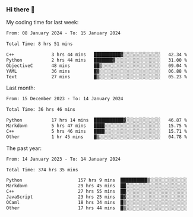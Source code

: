 ### Hi there 👋

My coding time for last week:

<!--START_SECTION:week-->

```txt
From: 08 January 2024 - To: 15 January 2024

Total Time: 8 hrs 51 mins

C++              3 hrs 44 mins   ██████████▓░░░░░░░░░░░░░░   42.34 %
Python           2 hrs 44 mins   ███████▓░░░░░░░░░░░░░░░░░   31.00 %
ObjectiveC       48 mins         ██▒░░░░░░░░░░░░░░░░░░░░░░   09.04 %
YAML             36 mins         █▓░░░░░░░░░░░░░░░░░░░░░░░   06.88 %
Text             27 mins         █▒░░░░░░░░░░░░░░░░░░░░░░░   05.23 %
```

<!--END_SECTION:week-->

Last month:

<!--START_SECTION:month-->

```txt
From: 15 December 2023 - To: 14 January 2024

Total Time: 36 hrs 46 mins

Python           17 hrs 14 mins  ███████████▓░░░░░░░░░░░░░   46.87 %
Markdown         5 hrs 47 mins   ████░░░░░░░░░░░░░░░░░░░░░   15.75 %
C++              5 hrs 46 mins   ████░░░░░░░░░░░░░░░░░░░░░   15.71 %
Other            1 hr 45 mins    █▒░░░░░░░░░░░░░░░░░░░░░░░   04.78 %
```

<!--END_SECTION:month-->

The past year:

<!--START_SECTION:year-->

```txt
From: 14 January 2023 - To: 14 January 2024

Total Time: 374 hrs 35 mins

Python                     157 hrs 9 mins  ██████████▒░░░░░░░░░░░░░░   41.96 %
Markdown                   29 hrs 45 mins  ██░░░░░░░░░░░░░░░░░░░░░░░   07.94 %
C++                        27 hrs 55 mins  ██░░░░░░░░░░░░░░░░░░░░░░░   07.46 %
JavaScript                 23 hrs 25 mins  █▓░░░░░░░░░░░░░░░░░░░░░░░   06.25 %
OCaml                      18 hrs 34 mins  █▒░░░░░░░░░░░░░░░░░░░░░░░   04.96 %
Other                      17 hrs 44 mins  █▒░░░░░░░░░░░░░░░░░░░░░░░   04.74 %
```

<!--END_SECTION:year-->
